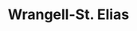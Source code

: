---
unit_code: "WRST"
unit_name: "Wrangell-St. Elias NP & PRES"
unit_type: "National Park and Preserve"
nps_region: "Alaska"
scalerank: 4
note: "null"
name: "Wrangell-St. Elias"
featureclass: "National Park Service"
geojson: >-
  {"type":"Feature","properties":{},"geometry":{"type":"Polygon","coordinates":[[[-139.1123046875,60.0313720703125],[-139.06351725260419,60.00199381510417],[-139.40380859375,59.997802734375],[-139.41239420572919,60.00187174479167],[-139.46211751302084,60.01175944010417],[-139.48335774739584,60.02237955729167],[-139.50728352864584,60.0465087890625],[-139.52095540364584,60.051513671875],[-139.54166666666669,60.04654947916667],[-139.54296875,60.03727213541667],[-139.5799560546875,60.00732421875],[-139.5894775390625,59.9879150390625],[-139.58443196614584,59.96512858072917],[-139.5848388671875,59.95511881510417],[-139.59322102864584,59.95096842447917],[-139.62618001302084,59.949462890625],[-139.65836588541669,59.94352213541667],[-139.70597330729169,59.9217529296875],[-139.7352294921875,59.89921061197917],[-139.79443359375,59.85416666666667],[-139.84903971354169,59.81937662760417],[-139.958251953125,59.79459635416667],[-140.04268391927084,59.76969401041667],[-140.13704427083334,59.739990234375],[-140.25423177083334,59.71012369791667],[-140.32275390625,59.70121256510417],[-140.50118001302084,59.7052001953125],[-140.61702473958334,59.70849609375],[-140.68986002604169,59.71842447916667],[-140.7626953125,59.72831217447917],[-140.8631591796875,59.74552408854167],[-141.00980631510419,59.7904052734375],[-141.04044596354169,59.79593912760417],[-141.04044596354169,59.90771484375],[-141.04044596354169,60.0455322265625],[-141.15922037760419,60.0455322265625],[-141.27970377604169,60.0455322265625],[-141.292236328125,60.056640625],[-141.31001790364584,60.06644694010417],[-141.30314127604169,60.06583658854167],[-141.2821044921875,60.06644694010417],[-141.30501302083334,60.08634440104167],[-141.34647623697919,60.0987548828125],[-141.37955729166669,60.1138916015625],[-141.377685546875,60.14213053385417],[-141.44352213541669,60.13566080729167],[-141.47469075520834,60.1260986328125],[-141.47762044270834,60.11112467447917],[-141.45503743489584,60.07840983072917],[-141.44718424479169,60.07389322916667],[-141.43168131510419,60.0721435546875],[-141.41975911458334,60.06754557291667],[-141.3994140625,60.05277506510417],[-141.38590494791669,60.0347900390625],[-141.39298502604169,60.02201334635417],[-141.41422526041669,60.01432291666667],[-141.4725341796875,60.009033203125],[-141.49080403645834,60.003865559895836],[-141.49918619791669,60.00687662760417],[-141.54744466145834,60.01652018229167],[-141.54744466145834,60.0455322265625],[-141.90478515625,60.0455322265625],[-141.90478515625,60.1324462890625],[-141.96272786458334,60.1324462890625],[-141.96272786458334,60.204915364583336],[-141.98689778645834,60.2435302734375],[-142.02071126302084,60.2435302734375],[-142.03519694010419,60.267659505208336],[-142.102783203125,60.25797526041667],[-142.102783203125,60.2869873046875],[-142.1558837890625,60.30143229166667],[-142.146240234375,60.359456380208336],[-142.2235107421875,60.3642578125],[-142.32975260416669,60.451171875],[-142.27180989583334,60.475301106770836],[-142.28145345052084,60.4849853515625],[-142.406982421875,60.5042724609375],[-142.46492513020834,60.49462890625],[-142.64363606770834,60.533284505208336],[-142.716064453125,60.518758138020836],[-142.74503580729169,60.52360026041667],[-142.84159342447919,60.513916015625],[-142.90922037760419,60.5380859375],[-142.9864501953125,60.52360026041667],[-143.0106201171875,60.533284505208336],[-143.0733642578125,60.513916015625],[-143.09273274739584,60.518758138020836],[-143.2086181640625,60.509114583333336],[-143.25687662760419,60.542928059895836],[-143.2955322265625,60.5477294921875],[-143.4259033203125,60.6153564453125],[-143.416259765625,60.649129231770836],[-143.46451822916669,60.682942708333336],[-143.503173828125,60.673299153645836],[-143.57076009114584,60.6781005859375],[-143.62870279947919,60.6588134765625],[-143.67215983072919,60.663655598958336],[-143.6962890625,60.654012044270836],[-143.720458984375,60.687825520833336],[-143.6962890625,60.707112630208336],[-143.720458984375,60.716756184895836],[-143.7880859375,60.7119140625],[-143.763916015625,60.798828125],[-143.80257161458334,60.794026692708336],[-143.8411865234375,60.80851236979167],[-143.87015787760419,60.798828125],[-143.94258626302084,60.813313802083336],[-144.01985677083334,60.818196614583336],[-144.04398600260419,60.803670247395836],[-144.0826416015625,60.822998046875],[-144.159912109375,60.837483723958336],[-144.17923990885419,60.861653645833336],[-144.25162760416669,60.861653645833336],[-144.30476888020834,60.890584309895836],[-144.34822591145834,60.9002685546875],[-144.43513997395834,60.89542643229167],[-144.43513997395834,60.871297200520836],[-144.464111328125,60.866455078125],[-144.50272623697919,60.8326416015625],[-144.5125732421875,60.825276692708336],[-144.5186767578125,60.834065755208336],[-144.54044596354169,60.84423828125],[-144.59004720052084,60.8564453125],[-144.626708984375,60.876668294270836],[-144.71427408854169,60.95426432291667],[-144.76277669270834,60.981201171875],[-144.78609212239584,60.99755859375],[-144.79756673177084,61.01708984375],[-144.80655924479169,61.055257161458336],[-144.82181803385419,61.08349609375],[-144.88553873697919,61.1671142578125],[-144.90067545572919,61.186848958333336],[-144.90177408854169,61.202473958333336],[-144.89107259114584,61.217122395833336],[-144.87076822916669,61.2340087890625],[-144.85721842447919,61.2508544921875],[-144.85270182291669,61.269368489583336],[-144.85030110677084,61.2886962890625],[-144.84297688802084,61.308430989583336],[-144.80330403645834,61.344685872395836],[-144.7470703125,61.368367513020836],[-144.63387044270834,61.3990478515625],[-144.50594075520834,61.4283447265625],[-144.47493489583334,61.454915364583336],[-144.42720540364584,61.526326497395836],[-144.41117350260419,61.549519856770836],[-144.40848795572919,61.566487630208336],[-144.41398111979169,61.58447265625],[-144.42317708333334,61.602620442708336],[-144.44144694010419,61.628662109375],[-144.46402994791669,61.647216796875],[-144.490966796875,61.660481770833336],[-144.5224609375,61.6708984375],[-144.597900390625,61.68310546875],[-144.6317138671875,61.692097981770836],[-144.68294270833334,61.723592122395836],[-144.742431640625,61.7366943359375],[-144.8587646484375,61.7789306640625],[-144.95601399739584,61.81424967447917],[-145.09346516927084,61.86417643229167],[-145.17887369791669,61.9073486328125],[-145.2530517578125,61.94486490885417],[-145.26497395833334,61.9549560546875],[-145.27254231770834,61.964111328125],[-145.28767903645834,61.9866943359375],[-145.29508463541669,61.9947509765625],[-145.31144205729169,62.009033203125],[-145.31840006510419,62.0172119140625],[-145.31990559895834,62.02197265625],[-145.32112630208334,62.034423828125],[-145.32177734375,62.0374755859375],[-145.33626302083334,62.04833984375],[-145.3685302734375,62.063313802083336],[-145.38387044270834,62.072957356770836],[-145.3853759765625,62.091512044270836],[-145.39921061197919,62.105428059895836],[-145.4122314453125,62.1163330078125],[-145.411376953125,62.126180013020836],[-145.40279134114584,62.140462239583336],[-145.40865071614584,62.152913411458336],[-145.43062337239584,62.170125325520836],[-145.43050130208334,62.1854248046875],[-145.3887939453125,62.240478515625],[-145.38020833333334,62.267822265625],[-145.37227376302084,62.275472005208336],[-145.30391438802084,62.31982421875],[-145.27884928385419,62.332112630208336],[-145.21630859375,62.34757486979167],[-145.18965657552084,62.357869466145836],[-145.07889811197919,62.413655598958336],[-144.89082845052084,62.46769205729167],[-144.84965006510419,62.490234375],[-144.77547200520834,62.544392903645836],[-144.73441569010419,62.5673828125],[-144.62613932291669,62.60270182291667],[-144.60465494791669,62.613972981770836],[-144.56429036458334,62.64017740885417],[-144.54313151041669,62.65104166666667],[-144.510986328125,62.659749348958336],[-144.44441731770834,62.669270833333336],[-144.38203938802084,62.69596354166667],[-144.35172526041669,62.70267740885417],[-144.32002766927084,62.704305013020836],[-144.203369140625,62.69901529947917],[-144.1611328125,62.69718424479167],[-144.02071126302084,62.71390787760417],[-143.98661295572919,62.714070638020836],[-143.92862955729169,62.7056884765625],[-143.85693359375,62.682088216145836],[-143.72176106770834,62.682088216145836],[-143.56591796875,62.682088216145836],[-143.546630859375,62.653157552083336],[-143.3582763671875,62.61454264322917],[-143.31001790364584,62.62418619791667],[-143.2955322265625,62.638631184895836],[-143.21826171875,62.638631184895836],[-143.1748046875,62.6483154296875],[-143.150634765625,62.628987630208336],[-143.08304850260419,62.609700520833336],[-143.00577799479169,62.619344075520836],[-142.94783528645834,62.595174153645836],[-142.92854817708334,62.609700520833336],[-142.8802490234375,62.6048583984375],[-142.8560791015625,62.561360677083336],[-142.76436360677084,62.55655924479167],[-142.68709309895834,62.532430013020836],[-142.68709309895834,62.508260091145836],[-142.50301106770834,62.508260091145836],[-142.27644856770834,62.508260091145836],[-141.98738606770834,62.508260091145836],[-141.71394856770834,62.508260091145836],[-141.5233154296875,62.508260091145836],[-141.41707356770834,62.45035807291667],[-141.33500162760419,62.45035807291667],[-141.28670247395834,62.42618815104167],[-141.20463053385419,62.435791015625],[-141.14664713541669,62.42618815104167],[-141.00215657552084,62.42618815104167],[-141.00211588541669,62.36197916666667],[-141.0020751953125,62.21622721354167],[-141.00199381510419,62.070393880208336],[-141.00199381510419,61.924641927083336],[-141.00191243489584,61.778889973958336],[-141.0018310546875,61.633056640625],[-141.00174967447919,61.4873046875],[-141.00166829427084,61.341552734375],[-141.0015869140625,61.19580078125],[-141.00150553385419,61.04996744791667],[-141.00142415364584,60.90421549479167],[-141.00138346354169,60.7584228515625],[-141.00126139322919,60.6126708984375],[-141.001220703125,60.466878255208336],[-141.00113932291669,60.32108561197917],[-140.99491373697919,60.30436197916667],[-140.97953287760419,60.29581705729167],[-140.90913899739584,60.283650716145836],[-140.76847330729169,60.25927734375],[-140.6605224609375,60.24051920572917],[-140.53373209635419,60.218587239583336],[-140.51871744791669,60.223876953125],[-140.50667317708334,60.236328125],[-140.475341796875,60.2764892578125],[-140.46280924479169,60.289143880208336],[-140.44779459635419,60.294514973958336],[-140.42411295572919,60.29313151041667],[-140.324951171875,60.26749674479167],[-140.16923014322919,60.22721354166667],[-140.01578776041669,60.1873779296875],[-139.9677734375,60.1883544921875],[-139.91691080729169,60.207845052083336],[-139.8262939453125,60.2564697265625],[-139.7283935546875,60.30900065104167],[-139.6798095703125,60.32682291666667],[-139.62833658854169,60.3341064453125],[-139.5179443359375,60.336751302083336],[-139.41398111979169,60.3392333984375],[-139.26220703125,60.3427734375],[-139.10160319010419,60.34659830729167],[-139.0794677734375,60.34098307291667],[-139.06868489583334,60.32206217447917],[-139.07320149739584,60.29984537760417],[-139.11348470052084,60.226806640625],[-139.14961751302084,60.161214192708336],[-139.1832275390625,60.10013834635417],[-139.18212890625,60.0733642578125],[-139.1123046875,60.0313720703125]]]}}
number: 60
title: "Wrangell-St. Elias"
---